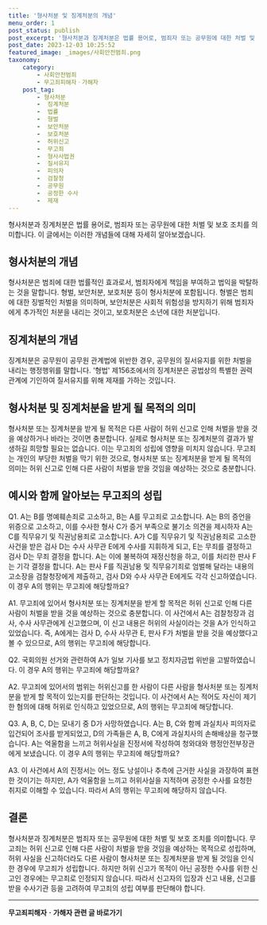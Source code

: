 ```yaml
---
title: '형사처분 및 징계처분의 개념'
menu_order: 1
post_status: publish
post_excerpt: '형사처분과 징계처분은 법률 용어로, 범죄자 또는 공무원에 대한 처벌 및 보호 조치를 의미합니다. 이 글에서는 이러한 개념들에 대해 자세히 알아보겠습니다.'
post_date: 2023-12-03 10:25:52
featured_image: _images/사회안전범죄.png
taxonomy:
    category:
        - 사회안전범죄
        - 무고죄피해자ㆍ가해자
    post_tag:
        - 형사처분
        -  징계처분
        -  법률
        -  형벌
        -  보안처분
        -  보호처분
        -  허위신고
        -  무고죄
        -  형사사법권
        -  질서유지
        -  피의자
        -  검찰청
        -  공무원
        -  공정한 수사
        -  제재
---
```



형사처분과 징계처분은 법률 용어로, 범죄자 또는 공무원에 대한 처벌 및 보호 조치를 의미합니다. 이 글에서는 이러한 개념들에 대해 자세히 알아보겠습니다.

## 형사처분의 개념

형사처분은 범죄에 대한 법률적인 효과로서, 범죄자에게 책임을 부여하고 법익을 박탈하는 것을 말합니다. 형벌, 보안처분, 보호처분 등이 형사처분에 포함됩니다. 형벌은 범죄에 대한 징벌적인 처벌을 의미하며, 보안처분은 사회적 위험성을 방지하기 위해 범죄자에게 추가적인 처분을 내리는 것이고, 보호처분은 소년에 대한 처분입니다.

## 징계처분의 개념

징계처분은 공무원이 공무원 관계법에 위반한 경우, 공무원의 질서유지를 위한 처벌을 내리는 행정행위를 말합니다. '형법' 제156조에서의 징계처분은 공법상의 특별한 권력관계에 기인하여 질서유지를 위해 제재를 가하는 것입니다.

## 형사처분 및 징계처분을 받게 될 목적의 의미

형사처분 또는 징계처분을 받게 될 목적은 다른 사람이 허위 신고로 인해 처벌을 받을 것을 예상하거나 바라는 것이면 충분합니다. 실제로 형사처분 또는 징계처분의 결과가 발생하길 희망할 필요는 없습니다. 이는 무고죄의 성립에 영향을 미치지 않습니다. 무고죄는 개인의 부당한 처벌을 막기 위한 것으로, 형사처분 또는 징계처분을 받게 될 목적의 의미는 허위 신고로 인해 다른 사람이 처벌을 받을 것임을 예상하는 것으로 충분합니다.

## 예시와 함께 알아보는 무고죄의 성립

Q1. A는 B를 명예훼손죄로 고소하고, B는 A를 무고죄로 고소합니다. A는 B의 증언을 위증으로 고소하고, 이를 수사한 형사 C가 증거 부족으로 불기소 의견을 제시하자 A는 C를 직무유기 및 직권남용죄로 고소합니다. A가 C를 직무유기 및 직권남용죄로 고소한 사건을 받은 검사 D는 수사 사무관 E에게 수사를 지휘하게 되고, E는 무죄를 결정하고 검사 D는 무죄 결정을 합니다. A는 이에 불복하여 재정신청을 하고, 이를 처리한 판사 F는 기각 결정을 합니다. A는 판사 F를 직권남용 및 직무유기죄로 엄벌해 달라는 내용의 고소장을 검찰청장에게 제출하고, 검사 D와 수사 사무관 E에게도 각각 신고하였습니다. 이 경우 A의 행위는 무고죄에 해당할까요?

A1. 무고죄에 있어서 형사처분 또는 징계처분을 받게 할 목적은 허위 신고로 인해 다른 사람이 처벌을 받을 것을 예상하는 것으로 충분합니다. 이 사건에서 A는 검찰청장과 검사, 수사 사무관에게 신고했으며, 이 신고 내용은 허위의 사실이라는 것을 A가 인식하고 있었습니다. 즉, A에게는 검사 D, 수사 사무관 E, 판사 F가 처벌을 받을 것을 예상했다고 볼 수 있으므로, A의 행위는 무고죄에 해당합니다.

Q2. 국회의원 선거와 관련하여 A가 일보 기사를 보고 정치자금법 위반을 고발하였습니다. 이 경우 A의 행위는 무고죄에 해당할까요?

A2. 무고죄에 있어서의 범위는 허위신고를 한 사람이 다른 사람을 형사처분 또는 징계처분을 받게 할 목적이 있는지를 판단하는 것입니다. 이 사건에서 A는 적어도 자신이 제기한 혐의에 대해 허위로 인식하고 있었으므로, A의 행위는 무고죄에 해당합니다.

Q3. A, B, C, D는 모내기 중 D가 사망하였습니다. A는 B, C와 함께 과실치사 피의자로 입건되어 조사를 받게되었고, D의 가족들은 A, B, C에게 과실치사의 손해배상을 청구했습니다. A는 억울함을 느끼고 허위사실을 진정서에 작성하여 청와대와 행정안전부장관에게 보냈습니다. 이 경우 A의 행위는 무고죄에 해당할까요?

A3. 이 사건에서 A의 진정서는 어느 정도 낭설이나 추측에 근거한 사실을 과장하여 표현한 것이기는 하지만, A가 억울함을 느끼고 허위사실을 지적하며 공정한 수사를 요청한 취지로 이해할 수 있습니다. 따라서 A의 행위는 무고죄에 해당하지 않습니다.

## 결론

형사처분과 징계처분은 범죄자 또는 공무원에 대한 처벌 및 보호 조치를 의미합니다. 무고죄는 허위 신고로 인해 다른 사람이 처벌을 받을 것임을 예상하는 목적으로 성립하며, 허위 사실을 신고하더라도 다른 사람이 형사처분 또는 징계처분을 받게 될 것임을 인식한 경우에 무고죄가 성립합니다. 하지만 허위 신고가 목적이 아닌 공정한 수사를 위한 신고인 경우에는 무고죄로 인정되지 않습니다. 따라서 신고자의 입장과 신고 내용, 신고를 받을 수사기관 등을 고려하여 무고죄의 성립 여부를 판단해야 합니다.
<!-- wp:separator -->
<hr class="wp-block-separator has-alpha-channel-opacity"/>
<!-- /wp:separator -->

<!-- wp:group {"backgroundColor":"base","layout":{"type":"constrained"}} -->
<div class="wp-block-group has-base-background-color has-background"><!-- wp:paragraph {"align":"center","fontSize":"medium"} -->
<p class="has-text-align-center has-large-font-size"><strong>무고죄피해자ㆍ가해자 관련 글 바로가기</strong></p>
<!-- /wp:paragraph -->


<!-- wp:latest-posts
{"categories":[{"id":30974,"count":19,"description":"","link":"https://uknowlaw.com/category/%eb%ac%b4%ea%b3%a0%ec%a3%84%ed%94%bc%ed%95%b4%ec%9e%90%e3%86%8d%ea%b0%80%ed%95%b4%ec%9e%90/","name":"무고죄피해자ㆍ가해자","slug":"무고죄피해자ㆍ가해자","taxonomy":"category","parent":0,"meta":[],"_links":{"self":[{"href":"https://uknowlaw.com/wp-json/wp/v2/categories/30974"}],"collection":[{"href":"https://uknowlaw.com/wp-json/wp/v2/categories"}],"about":[{"href":"https://uknowlaw.com/wp-json/wp/v2/taxonomies/category"}],"wp:post_type":[{"href":"https://uknowlaw.com/wp-json/wp/v2/posts?categories=30974"}],"curies":[{"name":"wp","href":"https://api.w.org/{rel}","templated":true}]}}],"postsToShow":100,"excerptLength":28,"postLayout":"grid","columns":2,"featuredImageAlign":"left","featuredImageSizeSlug":"large","fontSize":"small"} /--></div>
<!-- /wp:group -->